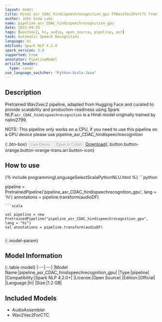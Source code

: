 ```yaml
---
layout: model
title: Hindi asr_CDAC_hindispeechrecognition_gpu TFWav2Vec2ForCTC from nalini2799
author: John Snow Labs
name: pipeline_asr_CDAC_hindispeechrecognition_gpu
date: 2022-09-25
tags: [wav2vec2, hi, audio, open_source, pipeline, asr]
task: Automatic Speech Recognition
language: hi
edition: Spark NLP 4.2.0
spark_version: 3.0
supported: true
annotator: PipelineModel
article_header:
  type: cover
use_language_switcher: "Python-Scala-Java"
---
```


## Description

Pretrained Wav2vec2  pipeline, adapted from Hugging Face and curated to provide scalability and production-readiness using Spark NLP.`asr_CDAC_hindispeechrecognition` is a Hindi model originally trained by nalini2799.

NOTE: This pipeline only works on a CPU, if you need to use this pipeline on a GPU device please use pipeline_asr_CDAC_hindispeechrecognition

{:.btn-box}
<button class="button button-orange" disabled>Live Demo</button>
<button class="button button-orange" disabled>Open in Colab</button>
[Download](https://s3.amazonaws.com/auxdata.johnsnowlabs.com/public/models/pipeline_asr_CDAC_hindispeechrecognition_gpu_hi_4.2.0_3.0_1664084181332.zip){:.button.button-orange.button-orange-trans.arr.button-icon}

## How to use



<div class="tabs-box" markdown="1">
{% include programmingLanguageSelectScalaPythonNLU.html %}
```python

pipeline = PretrainedPipeline('pipeline_asr_CDAC_hindispeechrecognition_gpu', lang = 'hi')
annotations =  pipeline.transform(audioDF)
    
```
```scala

val pipeline = new PretrainedPipeline("pipeline_asr_CDAC_hindispeechrecognition_gpu", lang = "hi")
val annotations = pipeline.transform(audioDF)
    
```
</div>

{:.model-param}
## Model Information

{:.table-model}
|---|---|
|Model Name:|pipeline_asr_CDAC_hindispeechrecognition_gpu|
|Type:|pipeline|
|Compatibility:|Spark NLP 4.2.0+|
|License:|Open Source|
|Edition:|Official|
|Language:|hi|
|Size:|1.2 GB|

## Included Models

- AudioAssembler
- Wav2Vec2ForCTC